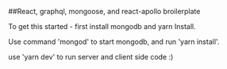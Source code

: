 ##React, graphql, mongoose, and react-apollo broilerplate

To get this started - first install mongodb and yarn Install.

Use command 'mongod' to start mongodb, and run 'yarn install'.

use 'yarn dev' to run server and client side code :)
